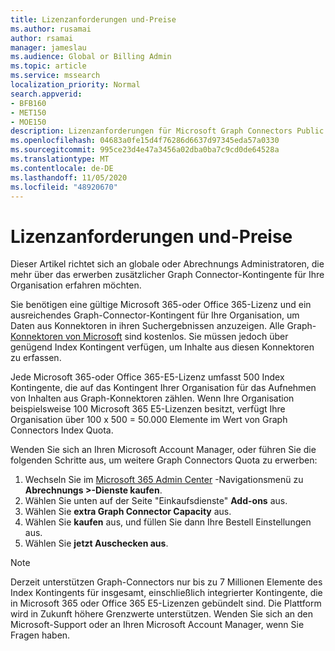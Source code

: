 ```yaml
---
title: Lizenzanforderungen und-Preise
ms.author: rusamai
author: rsamai
manager: jameslau
ms.audience: Global or Billing Admin
ms.topic: article
ms.service: mssearch
localization_priority: Normal
search.appverid:
- BFB160
- MET150
- MOE150
description: Lizenzanforderungen für Microsoft Graph Connectors Public Preview für Microsoft Search
ms.openlocfilehash: 04683a0fe15d4f76286d6637d97345eda57a0330
ms.sourcegitcommit: 995ce23d4e47a3456a02dba0ba7c9cd0de64528a
ms.translationtype: MT
ms.contentlocale: de-DE
ms.lasthandoff: 11/05/2020
ms.locfileid: "48920670"
---
```

# <a name="license-requirements-and-pricing"></a>Lizenzanforderungen und-Preise

Dieser Artikel richtet sich an globale oder Abrechnungs Administratoren, die mehr über das erwerben zusätzlicher Graph Connector-Kontingente für Ihre Organisation erfahren möchten.

Sie benötigen eine gültige Microsoft 365-oder Office 365-Lizenz und ein ausreichendes Graph-Connector-Kontingent für Ihre Organisation, um Daten aus Konnektoren in ihren Suchergebnissen anzuzeigen. Alle Graph- [Konnektoren von Microsoft](configure-connector.md) sind kostenlos. Sie müssen jedoch über genügend Index Kontingent verfügen, um Inhalte aus diesen Konnektoren zu erfassen.

Jede Microsoft 365-oder Office 365-E5-Lizenz umfasst 500 Index Kontingente, die auf das Kontingent Ihrer Organisation für das Aufnehmen von Inhalten aus Graph-Konnektoren zählen. Wenn Ihre Organisation beispielsweise 100 Microsoft 365 E5-Lizenzen besitzt, verfügt Ihre Organisation über 100 x 500 = 50.000 Elemente im Wert von Graph Connectors Index Quota.

Wenden Sie sich an Ihren Microsoft Account Manager, oder führen Sie die folgenden Schritte aus, um weitere Graph Connectors Quota zu erwerben:

1. Wechseln Sie im [Microsoft 365 Admin Center](https://admin.microsoft.com) -Navigationsmenü zu **Abrechnungs >-Dienste kaufen**.
2. Wählen Sie unten auf der Seite "Einkaufsdienste" **Add-ons** aus.
3. Wählen Sie **extra Graph Connector Capacity** aus.
4. Wählen Sie **kaufen** aus, und füllen Sie dann Ihre Bestell Einstellungen aus.
5. Wählen Sie **jetzt Auschecken aus**.

>[!NOTE]
>Derzeit unterstützen Graph-Connectors nur bis zu 7 Millionen Elemente des Index Kontingents für insgesamt, einschließlich integrierter Kontingente, die in Microsoft 365 oder Office 365 E5-Lizenzen gebündelt sind. Die Plattform wird in Zukunft höhere Grenzwerte unterstützen. Wenden Sie sich an den Microsoft-Support oder an Ihren Microsoft Account Manager, wenn Sie Fragen haben.
